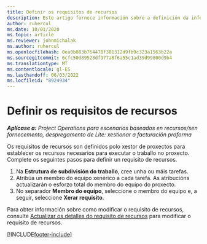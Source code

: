 ```yaml
---
title: Definir os requisitos de recursos
description: Este artigo fornece información sobre a definición da información dos requisitos de recursos.
author: ruhercul
ms.date: 10/01/2020
ms.topic: article
ms.reviewer: johnmichalak
ms.author: ruhercul
ms.openlocfilehash: 0ea0b883b764478f381312d9fb9c323a1563b22a
ms.sourcegitcommit: 6cfc50d89528df977a8f6a55c1ad39d99800d9b4
ms.translationtype: MT
ms.contentlocale: gl-ES
ms.lasthandoff: 06/03/2022
ms.locfileid: "8924934"
---
```

# <a name="define-resource-requirements"></a>Definir os requisitos de recursos

_**Aplícase a:** Project Operations para escenarios baseados en recursos/sen fornecemento, despregamento de Lite: xestionar a facturación proforma_

Os requisitos de recursos son definidos polo xestor de proxectos para establecer os recursos necesarios para executar o traballo no proxecto. Complete os seguintes pasos para definir un requisito de recursos.

1.  Na **Estrutura de subdivisión do traballo**, cree unha ou máis tarefas.
2.  Atribúa un membro do equipo xenérico a cada tarefa. As atribucións actualizarán o esforzo total do membro do equipo do proxecto.
3.  No separador **Membro do equipo**, seleccione o membro do equipo e, a seguir, seleccione **Xerar requisito**.

Para obter información sobre como modificar o requisito de recursos, consulte [Actualizar os detalles do requisito de recursos](define-resource-requirements.md) para modificar o requisito de recursos.

[!INCLUDE[footer-include](../includes/footer-banner.md)]